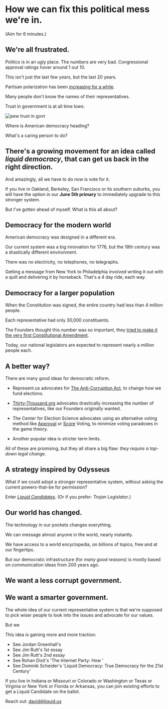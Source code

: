 # How we can fix this political mess we're in.

(Aim for 6 minutes.)

## We're all frustrated.

Politics is in an ugly place. The numbers are very bad. Congressional approval ratings hover around 1 out 10.

This isn't just the last few years, but the last 20 years.

Partisan polarization has been [increasing for a while]().

Many people don't know the names of their representatives.

Trust in government is at all time lows:

![pew trust in govt]()

Where is American democracy heading?

What's a caring person to do?

## There's a growing movement for an idea called *liquid democracy*, that can get us back in the right direction.

And amazingly, all we have to do now is vote for it.

If you live in Oakland, Berkeley, San Francisco or its southern suburbs, you will have the option in our **June 5th primary** to  immediately upgrade to this stronger system.

But I've gotten ahead of myself. What is this all about?

## Democracy for the modern world

American democracy was designed in a different era.

Our current system was a big innovation for 1776, but the 18th century was a drastically different environment.

There was no electricity, no telephones, no telegraphs.

Getting a message from New York to Philadelphia involved writing it out with a quill and delivering it by horseback. That's a 4 day ride, each way.

## Democracy for a larger population

When the Constitution was signed, the entire country had less than 4 million people.

Each representative had only 30,000 constituents.

The Founders thought this number was so important, they [tried to make it the very first Constitutional Amendment](https://1st.united.vote).

Today, our national legislators are expected to represent nearly a million people each.

## A better way?

There are many good ideas for democratic reform.

- Represent.us advocates for [The Anti-Corruption Act](), to change how we fund elections.

- [Thirty-Thousand.org](http://www.thirty-thousand.org/) advocates drastically increasing the number of representatives, like our Founders originally wanted.

- The Center for Election Science advocates using an alternative voting method like [Approval](https://approval.vote/) or [Score](http://www.rangevoting.org/) Voting, to minimize voting paradoxes in the game theory.

- Another popular idea is stricter term limits.

All of these are promising, but they all share a big flaw: *they require a top-down legal change*.

## A strategy inspired by Odysseus

What if we could adopt a stronger representative system, without asking the current powers-that-be for permission?

Enter [*Liquid Candidates*](https://candidates.united.vote). (Or if you prefer: *Trojan Legislator*.)

## Our world has changed.

The technology in our pockets changes everything.

We can message almost anyone in the world, nearly instantly.

We have access to a world encyclopedia, on billions of topics, free and at our fingertips.

But our democratic infrastructure (for *many good reasons*) is mostly based on communication ideas from 200 years ago.

## We want a less corrupt government.


## We want a smarter government.

The whole idea of our current representative system is that we're supposed to pick wiser people to look into the issues and advocate for our values.

But we






This idea is gaining more and more traction:

- See Jordan Greenhall's
- See Jim Rutt's 1st essay
- See Jim Rutt's 2nd essay
- See Rohan Dixit's 'The Internet Party: How '
- See Dominik Scheider's 'Liquid Democracy: True Democracy for the 21st Century'





If you live in Indiana or Missouri or Colorado or Washington or Texas or Virginia or New York or Florida or Arkansas, you can join existing efforts to get a Liquid Candidate on the ballot.

Reach out: [david@liquid.us](mailto:david@liquid.us)
